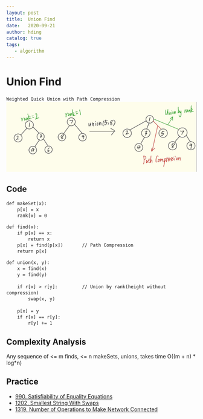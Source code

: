 ```yaml
---
layout: post
title:  Union Find
date:   2020-09-21
author: hding
catalog: true
tags:
   - algorithm
---
```

# Union Find
`Weighted Quick Union with Path Compression`
![Union Find](/img/Algorithm/UnionFind.jpg)

## Code
```
def makeSet(x):
	p[x] = x
	rank[x] = 0			
```
```
def find(x):
	if p[x] == x:
		return x
	p[x] = find(p[x])		// Path Compression
	return p[x]
```
```
def union(x, y):
	x = find(x)
	y = find(y)

	if r[x] > r[y]: 		// Union by rank(height without compression)
		swap(x, y)

	p[x] = y
	if r[x] == r[y]:		
		r[y] += 1
```

## Complexity Analysis
Any sequence of <= m finds, <= n makeSets, unions, takes time O((m + n) * log\*n)

## Practice
- [990. Satisfiability of Equality Equations](https://leetcode.com/problems/satisfiability-of-equality-equations/)
- [1202. Smallest String With Swaps](https://leetcode.com/problems/smallest-string-with-swaps/)
- [1319. Number of Operations to Make Network Connected](https://leetcode.com/problems/number-of-operations-to-make-network-connected/)